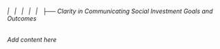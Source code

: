 ###### |   |   |   |   |   ├── Clarity in Communicating Social Investment Goals and Outcomes

*Add content here*